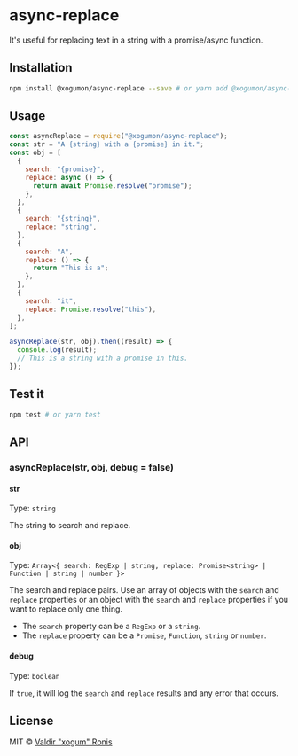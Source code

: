 # async-replace

It's useful for replacing text in a string with a promise/async function.

## Installation

```bash
npm install @xogumon/async-replace --save # or yarn add @xogumon/async-replace
```

## Usage

```js
const asyncReplace = require("@xogumon/async-replace");
const str = "A {string} with a {promise} in it.";
const obj = [
  {
    search: "{promise}",
    replace: async () => {
      return await Promise.resolve("promise");
    },
  },
  {
    search: "{string}",
    replace: "string",
  },
  {
    search: "A",
    replace: () => {
      return "This is a";
    },
  },
  {
    search: "it",
    replace: Promise.resolve("this"),
  },
];

asyncReplace(str, obj).then((result) => {
  console.log(result);
  // This is a string with a promise in this.
});
```

## Test it

```bash
npm test # or yarn test
```

## API

### asyncReplace(str, obj, debug = false)

#### str

Type: `string`

The string to search and replace.

#### obj

Type: `Array<{ search: RegExp | string, replace: Promise<string> | Function | string | number }>`

The search and replace pairs. Use an array of objects with the `search` and `replace` properties or an object with the `search` and `replace` properties if you want to replace only one thing.

- The `search` property can be a `RegExp` or a `string`.
- The `replace` property can be a `Promise`, `Function`, `string` or `number`.

#### debug

Type: `boolean`

If `true`, it will log the `search` and `replace` results and any error that occurs.

## License

MIT © [Valdir "xogum" Ronis](https://github.com/xogumon)

